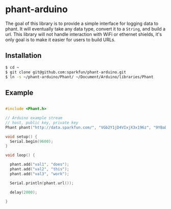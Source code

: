 # phant-arduino

The goal of this library is to provide a simple interface for logging data to phant.
It will eventually take any data type, convert it to a `String`, and build a url. This
library will not handle interaction with WiFi or ethernet shields, it's only goal is
to make it easier for users to build URLs.

## Installation

```bash
$ cd ~
$ git clone git@github.com:sparkfun/phant-arduino.git
$ ln -s ~/phant-arduino/Phant/ ~/Document/Arduino/libraries/Phant
```

## Example

```ino

#include <Phant.h>

// Arduino example stream
// host, public key, private key
Phant phant("http://data.sparkfun.com/", "VGb2Y1jD4VIxjX3x196z", "9YBaDk6yeMtNErDNq4YM");

void setup() {
  Serial.begin(9600);
}

void loop() {

  phant.add("val1", "does");
  phant.add("val2", "this");
  phant.add("val3", "work");

  Serial.println(phant.url());

  delay(2000);

}

```
